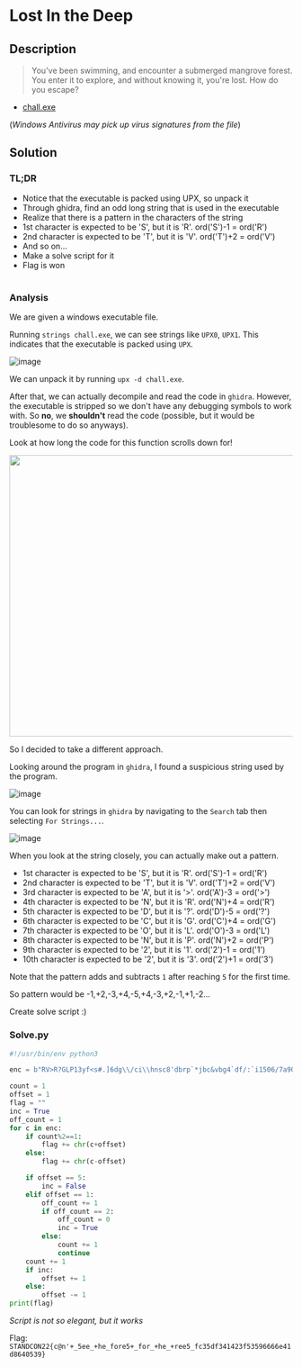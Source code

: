 # Lost In the Deep
## Description
> You've been swimming, and encounter a submerged mangrove forest. You enter it to explore, and without knowing it, you're lost. How do you escape?

- [chall.exe](https://github.com/YeoJongHan/CTF_WriteUps/blob/main/STANDCON_2022/Reverse/Lost%20In%20the%20Deep/challenge/chall.exe)

(*Windows Antivirus may pick up virus signatures from the file*)

## Solution
### TL;DR
- Notice that the executable is packed using UPX, so unpack it
- Through ghidra, find an odd long string that is used in the executable
- Realize that there is a pattern in the characters of the string
- 1st character is expected to be 'S', but it is 'R'. ord('S')-1 = ord('R')
- 2nd character is expected to be 'T', but it is 'V'. ord('T')+2 = ord('V')
- And so on...
- Make a solve script for it
- Flag is won
#
### Analysis
We are given a windows executable file.

Running `strings chall.exe`, we can see strings like `UPX0`, `UPX1`. This indicates that the executable is packed using `UPX`.

![image](https://user-images.githubusercontent.com/83258849/174650032-6c28dd45-daf2-4515-9262-c761be3f8e6f.png)

We can unpack it by running `upx -d chall.exe`.

After that, we can actually decompile and read the code in `ghidra`. However, the executable is stripped so we don't have any debugging symbols to work with. So **no**, we **shouldn't** read the code (possible, but it would be troublesome to do so anyways).

Look at how long the code for this function scrolls down for!

<img src="https://user-images.githubusercontent.com/83258849/174651984-543f4fcf-a13a-45fd-9543-8316e11d5c43.png" width="800" height="500">

So I decided to take a different approach.

Looking around the program in `ghidra`, I found a suspicious string used by the program.

![image](https://user-images.githubusercontent.com/83258849/174650687-55fac7ff-da6a-4250-90ee-edc625a1e758.png)

You can look for strings in `ghidra` by navigating to the `Search` tab then selecting `For Strings...`.

![image](https://user-images.githubusercontent.com/83258849/174650797-87ebae18-1e3d-4d23-97e3-5ee8b89c84fa.png)

When you look at the string closely, you can actually make out a pattern.

- 1st character is expected to be 'S', but it is 'R'. ord('S')-1 = ord('R')
- 2nd character is expected to be 'T', but it is 'V'. ord('T')+2 = ord('V')
- 3rd character is expected to be 'A', but it is '>'. ord('A')-3 = ord('>')
- 4th character is expected to be 'N', but it is 'R'. ord('N')+4 = ord('R')
- 5th character is expected to be 'D', but it is '?'. ord('D')-5 = ord('?')
- 6th character is expected to be 'C', but it is 'G'. ord('C')+4 = ord('G')
- 7th character is expected to be 'O', but it is 'L'. ord('O')-3 = ord('L')
- 8th character is expected to be 'N', but it is 'P'. ord('N')+2 = ord('P')
- 9th character is expected to be '2', but it is '1'. ord('2')-1 = ord('1')
- 10th character is expected to be '2', but it is '3'. ord('2')+1 = ord('3')

Note that the pattern adds and subtracts `1` after reaching `5` for the first time.

So pattern would be -1,+2,-3,+4,-5,+4,-3,+2,-1,+1,-2...

Create solve script :)

### Solve.py
``` python
#!/usr/bin/env python3

enc = b"RV>R?GLP13yf<s#.]6dg\\/ci\\hnsc8'dbrp`*jbc&vbg4`df/:`i1506/7a90787492j04b956-9.=z"

count = 1
offset = 1
flag = ""
inc = True
off_count = 1
for c in enc:
	if count%2==1:
		flag += chr(c+offset)
	else:
		flag += chr(c-offset)

	if offset == 5:
		inc = False
	elif offset == 1:
		off_count += 1
		if off_count == 2:
			off_count = 0
			inc = True
		else:
			count += 1
			continue
	count += 1
	if inc:
		offset += 1
	else:
		offset -= 1
print(flag)	
```

*Script is not so elegant, but it works*

Flag: ` STANDCON22{c@n'+_5ee_+he_fore5+_for_+he_+ree5_fc35df341423f53596666e41d8640539}`
